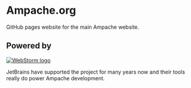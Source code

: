 # Ampache.org

GitHub pages website for the main Ampache website.

## Powered by

[![WebStorm logo](https://resources.jetbrains.com/storage/products/company/brand/logos/WebStorm.png)](https://jb.gg/OpenSourceSupport)

JetBrains have supported the project for many years now and their tools really do power Ampache development.
